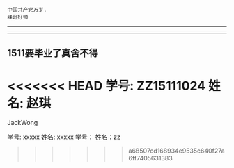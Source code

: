 
```
中国共产党万岁.
峰哥好帅
```
***
***
## 1511要毕业了真舍不得

<<<<<<< HEAD
学号: ZZ15111024 姓名: 赵琪
=======
JackWong

学号: xxxxx 姓名: xxxxx
学号： 姓名：zz
>>>>>>> a68507cd168934e9535c640f27a6ff7405631383
